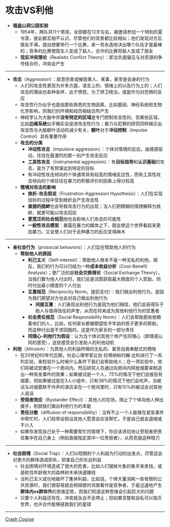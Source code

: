 # 攻击VS利他
* **强盗山洞公园实验**
  * 1954年，两队共11个男孩，全部都在12岁左右，被邀请参加一个特别的夏令营，彼此都互相不认识，尽管他们的背景都比较相似；他们发现对方后彼此不满，提出想要举行一个比赛，来一劳永逸地决出哪个队伍才是最棒的；竞争的比赛使陌生人变成了敌人，合作的比赛将敌人变成了朋友
  * **现实冲突理论**（Realistic Conflict Theory）：即当负面偏见与对资源的争夺结合时，冲突会产生
---
* **攻击**（Aggression）：故意伤害或摧毁某人、某事，甚至是自身的行为
  * 人们的攻击性表现为许多方面，语言上的、情绪上的以及行为上的；人们攻击的理由也各种各样，出于愤怒，为了捍卫统治，或是作为对恐惧的反应
  * 攻击性行为似乎也是由那些熟悉的生物因素，比如基因、神经系统和生物化学影响，同我们的环境和经历相结合所产生
  * 神经学认为大脑中并**没有特定的区域**是专门控制攻击性的，但某些区域，比如**边缘系统**似乎确实会促进攻击性行为；暴力与犯罪的研究同样揭示出攻击性与大脑额叶活动的减少有关，**额叶**对于**冲动控制**（Impulse Control）具有重要作用
  * **攻击的分类**
    * **冲动性攻击**（impulsive aggression）：个体对情境的反应，由情感驱动，往往在最激烈的那一刻产生攻击反应
    * **工具性攻击**（instrumental aggression）：有**目标指导**和**认识基础**的攻击，是为了有预谋达到特定的目标
    * 有冲动性攻击倾向的个体通常具有较高的情绪反应性，而有工具性攻击倾向的个体往往在暴力的积极评价的因素上得分较高
  * **情境对攻击的影响**
    * **挫折-攻击假说**（Frustration-Aggression Hypothesis）：人们在实现目标的过程中受到挫折会产生攻击性
    * **直接的挑衅**也会导致攻击行为的出现；当人们把模糊的情境解释为挑衅，就更可能以攻击回应
    * **更宽泛的社会规范**他也会影响人们攻击的可能性
    * **一般性攻击模型**：暴露在暴力的媒体之下，既会使这个世界看起来更加暴力，又会使人们对于此种暴力的反应变得麻木
---
* **亲社会行为**（prosocial behaviors）：人们旨在帮助他人的行为
  * **帮助他人的原因**
    * **利己主义**（Self-interest）：帮助他人根本不是一种无私的利他，相反，我们的行为可以归结为一种**成本收益分析**（Cost-Benefit Analysis）；更广泛的是**社会交换理论**（Social Exchange Theory），当我们要为他人付出时，我们总是试图获取最大限度的个人奖励，同时付出最小限度的个人付出
    * **互惠规范**（Reciprocity Norm，提前支付）：我们做出利他行为，是因为我们期望对方也会对自己做出利他行为
      * **间接互惠**：人们表现出利他行为是因为他们相信，他们会获得乐于助人与值得信任的声誉，从而在将来成为其他利他行为的受惠者
    * **社会责任规范**（Social Responsibility Norm）：人们会帮助那些依赖着他们的人，比如，任何家长都被期望给予年幼的孩子更多的帮助，而这种付出是不求回报的，这是作为家长的一部分责任
    * **同理心-利他行为假设**：认为当个体对其他个体产生同理心（即情感认同的感受），这些感受会引发助人的利他动机
* **利他**（Altruism）：为其他人的利益所做的无私的、甚至自我奉献式的牺牲
  * 在20世纪60年代后期，社会心理学家比伯·拉塔纳和约翰·达利进行了一系列实验，来检验什么时候什么条件下我们会帮助他人；在一项实验中，他们将被试安置在一个房间内，然后研究人员通过向房间内释放烟雾来制造出一种突发事件的效果；如果被试是一个人，75%的情况下他们会报告有烟雾，但如果被试是在3人小组中，只有38%的情况下他们会吭声，当被试与对烟雾默不作声的演员呆在一个房间里时，只有10%的被试会对其他人说话
  * **旁观者效应**（Bystander Effect）：其他人的在场，阻止了个体向他人伸出援手，削弱我们做出利他行为的本能
  * **责任分散**（diffusion of responsibility）：当有不止一个人能够在紧急事件中帮忙时，人们经常会假设其他人愿意会应该帮忙，于是自己就会退缩或不介入
  * 如果你发现自己处于一种需要帮忙的情境下，你应该进坑地让旁观者把责任集中在自己身上（例如直接指定其中一位旁观者），从而克服这种阻力
---
* **社会困境**（Social Trap）：人们以短期的个人利益为行动的出发点，尽管这会对更大的群体造成损失，损害自己的长远利益
  * 社会困境对环境造成了很大的危害，比如人们锯掉大象的象牙来卖钱，或是砍伐年龄很大的森林树木来快速赚钱
  * 当利己主义成功地破坏了集体利益，比如说，个体大量消耗一些有限的公共资源时，我们很容易就会把隔壁的邻居看作是竞争者，于是迅速地产生**群体内vs群体外**的思维定势，而我们知道这种思维会引起巨大的问题
  * 只要个人利益还存在，冲突就永远不会停止；但如果贪婪和自私可以毁灭世界，也许合作能够拯救我们的星球
---
[Crash Course](https://www.bilibili.com/video/BV1Ax411N75Q?p=41)

